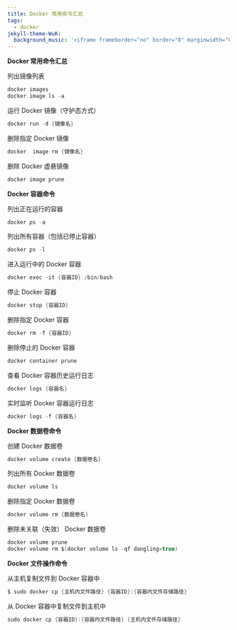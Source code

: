 ```yaml
---
title: Docker 常用命令汇总
tags:
  - docker
jekyll-theme-WuK:
  background_music: '<iframe frameborder="no" border="0" marginwidth="0" marginheight="0" width=100% height=86 src="//music.163.com/outchain/player?type=2&id=27876158&auto=0&height=66"></iframe>'
---
```


**Docker 常用命令汇总**

列出镜像列表
```c
docker images
docker image ls -a
```

运行 Docker 镜像（守护态方式）
```c
docker run -d {镜像名}
```

删除指定 Docker 镜像
```c
docker  image rm {镜像名}
```

删除 Docker 虚悬镜像
```c
docker image prune
```


**Docker 容器命令**

列出正在运行的容器
```c
docker ps -a
```

列出所有容器（包括已停止容器）
```c
docker ps -l
```

进入运行中的 Docker 容器
```c
docker exec -it {容器ID} /bin/bash
```

停止 Docker 容器
```c
docker stop {容器ID}
```

删除指定 Docker 容器
```c
docker rm -f {容器ID}
```

删除停止的 Docker 容器
```c
docker container prune
```

查看 Docker 容器历史运行日志
```c
docker logs {容器名}
```

实时监听 Docker 容器运行日志
```c
docker logs -f {容器名}
```


**Docker 数据卷命令**

创建 Docker 数据卷
```c
docker volume create {数据卷名}
```

列出所有 Docker 数据卷
```c
docker volume ls
```

删除指定 Docker 数据卷
```c
docker volume rm {数据卷名}
```

删除未关联（失效） Docker 数据卷
```c
docker volume prune
docker volume rm $(docker volume ls -qf dangling=true)
```


**Docker 文件操作命令**

从主机复制文件到 Docker 容器中
```c
$ sudo docker cp {主机内文件路径} {容器ID}:{容器内文件存储路径}
```

从 Docker 容器中复制文件到主机中
```c
sudo docker cp {容器ID}:{容器内文件路径} {主机内文件存储路径}
```









